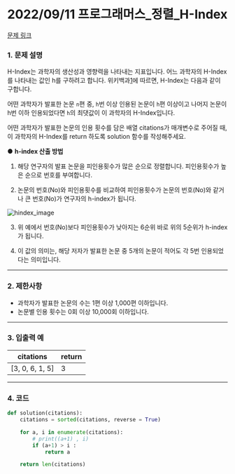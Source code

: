 # 2022/09/11 프로그래머스_정렬_H-Index

[문제 링크](https://school.programmers.co.kr/learn/courses/30/lessons/42747)

### **1. 문제 설명**

H-Index는 과학자의 생산성과 영향력을 나타내는 지표입니다. 어느 과학자의 H-Index를 나타내는 값인 h를 구하려고 합니다. 위키백과[1](https://school.programmers.co.kr/learn/courses/30/lessons/42747#fn1)에 따르면, H-Index는 다음과 같이 구합니다.

어떤 과학자가 발표한 논문 `n`편 중, `h`번 이상 인용된 논문이 `h`편 이상이고 나머지 논문이 h번 이하 인용되었다면 `h`의 최댓값이 이 과학자의 H-Index입니다.

어떤 과학자가 발표한 논문의 인용 횟수를 담은 배열 citations가 매개변수로 주어질 때, 이 과학자의 H-Index를 return 하도록 solution 함수를 작성해주세요.

● **h-index 산출 방법**

1. 해당 연구자의 발표 논문을 피인용횟수가 많은 순으로 정렬합니다. 피인용횟수가 높은 순으로 번호를 부여합니다.

2. 논문의 번호(No)와 피인용횟수를 비교하여 피인용횟수가 논문의 번호(No)와 같거나 큰 번호(No)가 연구자의 h-index가 됩니다.

![hindex_image](https://user-images.githubusercontent.com/26224573/190326044-2e6f1268-8561-4403-a40f-c234093c9f98.png)

3. 위 예에서 번호(No)보다 피인용횟수가 낮아지는 6순위 바로 위의 5순위가 h-index가 됩니다.

4. 이 값의 의미는, 해당 저자가 발표한 논문 중 5개의 논문이 적어도 각 5번 인용되었다는 의미입니다.

---

### **2. 제한사항**

- 과학자가 발표한 논문의 수는 1편 이상 1,000편 이하입니다.
- 논문별 인용 횟수는 0회 이상 10,000회 이하입니다.

---

### **3. 입출력 예**

| citations | return |
| --- | --- |
| [3, 0, 6, 1, 5] | 3 |

---

### 4. 코드

```python
def solution(citations):
    citations = sorted(citations, reverse = True)

    for a, i in enumerate(citations):
        # print((a+1) , i)
        if (a+1) > i :
            return a

    return len(citations)
```
